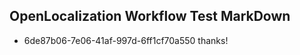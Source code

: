 ## OpenLocalization Workflow Test MarkDown
* 6de87b06-7e06-41af-997d-6ff1cf70a550 thanks!

<!--HONumber=Aug16_HO4-->



